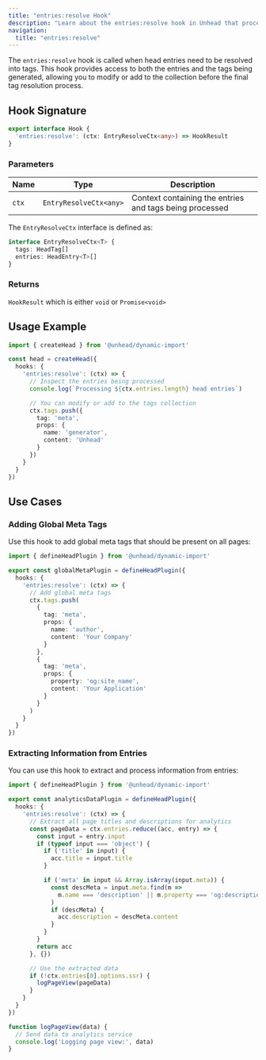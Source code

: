 ```yaml
---
title: "entries:resolve Hook"
description: "Learn about the entries:resolve hook in Unhead that processes entries before they're converted to tags"
navigation:
  title: "entries:resolve"
---
```


The `entries:resolve` hook is called when head entries need to be resolved into tags. This hook provides access to both the entries and the tags being generated, allowing you to modify or add to the collection before the final tag resolution process.

## Hook Signature

```ts
export interface Hook {
  'entries:resolve': (ctx: EntryResolveCtx<any>) => HookResult
}
```

### Parameters

| Name | Type | Description |
|------|------|-------------|
| `ctx` | `EntryResolveCtx<any>` | Context containing the entries and tags being processed |

The `EntryResolveCtx` interface is defined as:

```ts
interface EntryResolveCtx<T> {
  tags: HeadTag[]
  entries: HeadEntry<T>[]
}
```

### Returns

`HookResult` which is either `void` or `Promise<void>`

## Usage Example

```ts
import { createHead } from '@unhead/dynamic-import'

const head = createHead({
  hooks: {
    'entries:resolve': (ctx) => {
      // Inspect the entries being processed
      console.log(`Processing ${ctx.entries.length} head entries`)

      // You can modify or add to the tags collection
      ctx.tags.push({
        tag: 'meta',
        props: {
          name: 'generator',
          content: 'Unhead'
        }
      })
    }
  }
})
```

## Use Cases

### Adding Global Meta Tags

Use this hook to add global meta tags that should be present on all pages:

```ts
import { defineHeadPlugin } from '@unhead/dynamic-import'

export const globalMetaPlugin = defineHeadPlugin({
  hooks: {
    'entries:resolve': (ctx) => {
      // Add global meta tags
      ctx.tags.push(
        {
          tag: 'meta',
          props: {
            name: 'author',
            content: 'Your Company'
          }
        },
        {
          tag: 'meta',
          props: {
            property: 'og:site_name',
            content: 'Your Application'
          }
        }
      )
    }
  }
})
```

### Extracting Information from Entries

You can use this hook to extract and process information from entries:

```ts
import { defineHeadPlugin } from '@unhead/dynamic-import'

export const analyticsDataPlugin = defineHeadPlugin({
  hooks: {
    'entries:resolve': (ctx) => {
      // Extract all page titles and descriptions for analytics
      const pageData = ctx.entries.reduce((acc, entry) => {
        const input = entry.input
        if (typeof input === 'object') {
          if ('title' in input) {
            acc.title = input.title
          }

          if ('meta' in input && Array.isArray(input.meta)) {
            const descMeta = input.meta.find(m =>
              m.name === 'description' || m.property === 'og:description'
            )
            if (descMeta) {
              acc.description = descMeta.content
            }
          }
        }
        return acc
      }, {})

      // Use the extracted data
      if (!ctx.entries[0].options.ssr) {
        logPageView(pageData)
      }
    }
  }
})

function logPageView(data) {
  // Send data to analytics service
  console.log('Logging page view:', data)
}
```
